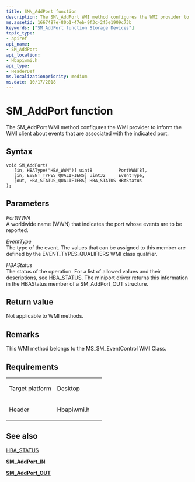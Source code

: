 ```yaml
---
title: SM\_AddPort function
description: The SM\_AddPort WMI method configures the WMI provider to inform the WMI client about events that are associated with the indicated port.
ms.assetid: 1667487e-80b1-47eb-9f3c-2f5e1909c73b
keywords: ["SM_AddPort function Storage Devices"]
topic_type:
- apiref
api_name:
- SM_AddPort
api_location:
- Hbapiwmi.h
api_type:
- HeaderDef
ms.localizationpriority: medium
ms.date: 10/17/2018
---
```


# SM\_AddPort function


The SM\_AddPort WMI method configures the WMI provider to inform the WMI client about events that are associated with the indicated port.

Syntax
------

```ManagedCPlusPlus
void SM_AddPort(
   [in, HBAType("HBA_WWN")] uint8          PortWWN[8],
   [in, EVENT_TYPES_QUALIFIERS] uint32     EventType,
   [out, HBA_STATUS_QUALIFIERS] HBA_STATUS HBAStatus
);
```

Parameters
----------

*PortWWN*   
A worldwide name (WWN) that indicates the port whose events are to be reported.

*EventType*   
The type of the event. The values that can be assigned to this member are defined by the EVENT\_TYPES\_QUALIFIERS WMI class qualifier.

*HBAStatus*   
The status of the operation. For a list of allowed values and their descriptions, see [HBA\_STATUS](hba-status.md). The miniport driver returns this information in the HBAStatus member of a SM\_AddPort\_OUT structure.

Return value
------------

Not applicable to WMI methods.

Remarks
-------

This WMI method belongs to the MS\_SM\_EventControl WMI Class.

Requirements
------------

<table>
<colgroup>
<col width="50%" />
<col width="50%" />
</colgroup>
<tbody>
<tr class="odd">
<td align="left"><p>Target platform</p></td>
<td align="left">Desktop</td>
</tr>
<tr class="even">
<td align="left"><p>Header</p></td>
<td align="left">Hbapiwmi.h</td>
</tr>
</tbody>
</table>

## <span id="see_also"></span>See also


[HBA\_STATUS](hba-status.md)

[**SM\_AddPort\_IN**](https://docs.microsoft.com/windows-hardware/drivers/ddi/content/hbapiwmi/ns-hbapiwmi-_sm_addport_in)

[**SM\_AddPort\_OUT**](https://docs.microsoft.com/windows-hardware/drivers/ddi/content/hbapiwmi/ns-hbapiwmi-_sm_addport_out)

 

 






